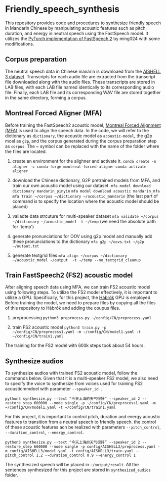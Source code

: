 # Friendly_speech_synthesis

This repository provides code and procedures to synthesize friendly speech in Mandarin Chinese by manipulating acoustic features such as pitch, duration, and energy in neutral speech using the FastSpeech model. It utilizes the [PyTorch implementation of FastSpeech 2](https://github.com/ming024/FastSpeech2) by ming024 with some modifications.

## Corpus preparation

The neutral speech data in Chinese manarin is downloaed from the [AISHELL 3 dataset](https://www.aishelltech.com/aishell_3). Transcripts for each audio file are extracted from the transcript file downloaded along with the audio files. These transcripts are stored in LAB files, with each LAB file named identically to its corresponding audio file. Finally, each LAB file and its corresponding WAV file are stored together in the same directory, forming a corpus.

## Montreal Forced Aligner (MFA)

Before training the FastSpeech2 acoustic model, [Montreal Forced Alignment (MFA)](https://montreal-forced-aligner.readthedocs.io/en/latest/) is used to align the speech data. In the code, we will refer to the dictionary as `dictionary`, the acoustic model as `acoustic-model`, the g2p moel as `g2p`, and the corpus generated during the corpus preparation step as `corpus`.  The ~ symbol can be replaced with the name of the folder where the files are located.

1. create an environment for the alighner and activate it.
`conda create -n aligner -c conda-forge montreal-forced-aligner`
`conda activate aligner`

2. download the Chinese dictionary, G2P pretrained models from MFA, and train our own acoustic model using our dataset.
`mfa model download dictionary mandarin_pinyin`
`mfa model download acoustic mandarin_mfa`
`mfa train ~/corpus ~/dictionary ~/acoustic_mandarin` (the last part of command  is to specify the location where the acoustic model should be placed)

3. valiadte data strcuture for multi-speaker dataset
`mfa validate ~/corpus ~/dictionary ~/acoustic_model -t ~/temp` (we need the absolute path for 'temp')

4. generate pronunciations for OOV using g2p model and manually add these pronunciations to the dictionary
`mfa g2p ~/oovs.txt ~/g2p ~/output.txt`

5. generate textgrid files
`mfa align ~/corpus ~/dictionary ~/acoustic_model ~/output  -t ~/temp --no_textgrid_cleanup`

## Train FastSpeech2 (FS2) acoustic model

After aligning speech data using MFA, we can train FS2 acoustic model using following steps. To utilize the FS2 model effectively, it is important to utilize a GPU. Specifically, for this project, the [Hábrók](https://wiki.hpc.rug.nl/habrok/start) GPU is employed. Before training the model, we need to prepare files by copying all the files of this repository to Hábrók and adding the coupus files.

1. preprocessing
`python3 preprocess.py ~/config/CN/preprocess.yaml`

2. train FS2 acoustic model
`python3 train.py -p ~/config/CN/preprocess1.yaml -m ~/config/CN/model1.yaml -t ~/config/CN/train1.yaml`

The training for the FS2 model with 600k steps took about 54 hours.

## Synthesize audios 

To synthesize audios with trained FS2 acoustic model, follow the commands below. Given that it is a multi-speaker FS2 model, we also need to specify the voice to synthesize from voices used for training FS2 acousticmmdoel with parameter `--speaker_id `.

`python3 synthesize.py --text “今天上海的天气很好” --speaker_id 2 --restore_step 600000 --mode single -p ~/config/CN/preprocess1.yaml -m ~/config/CN/model1.yaml -t ~/config/CN/train1.yaml `

For this project, it is important to control pitch, duration and energy acoustic features to transition from a neutral speech to friendly speech. the control of these acoustic features acn be realized with parameters `--pitch_control`, `--duration_control`, `--energy_control`. 

`python3 synthesize.py --text “今天上海的天气很好” --speaker_id 2 --restore_step 600000 --mode single -p config/AISHELL3/preprocess.yaml -m config/AISHELL3/model.yaml -t config/AISHELL3/train.yaml --pitch_control 1.2 --duration_control 0.9 --energy_control 1`

The synthesized speech will be placed in `~/output/result`. All the sentences synthesized for this project are stored in `synthesized_audios` folder.













